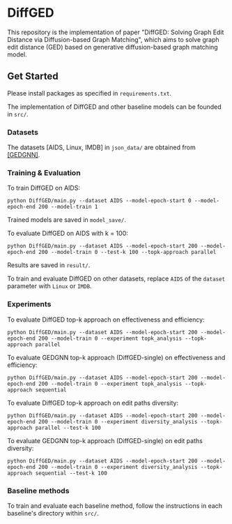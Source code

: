 # DiffGED

This repository is the implementation of paper "DiffGED: Solving Graph Edit Distance via Diffusion-based Graph Matching", which aims to solve graph edit distance (GED) based on generative diffusion-based graph matching model.

## Get Started
Please install packages as specified in `requirements.txt`.

The implementation of DiffGED and other baseline models can be founded in `src/`.

### Datasets
The datasets [AIDS, Linux, IMDB] in `json_data/` are obtained from [[GEDGNN]](https://github.com/ChengzhiPiao/GEDGNN).

### Training & Evaluation

To train DiffGED on AIDS:
```
python DiffGED/main.py --dataset AIDS --model-epoch-start 0 --model-epoch-end 200 --model-train 1
```
Trained models are saved in `model_save/`.

To evaluate DiffGED on AIDS with k = 100:
```
python DiffGED/main.py --dataset AIDS --model-epoch-start 200 --model-epoch-end 200 --model-train 0 --test-k 100 --topk-approach parallel
```

Results are saved in `result/`.

To train and evaluate DiffGED on other datasets, replace `AIDS` of the `dataset` parameter with `Linux` or `IMDB`.

### Experiments
To evaluate DiffGED top-k approach on effectiveness and efficiency:
```
python DiffGED/main.py --dataset AIDS --model-epoch-start 200 --model-epoch-end 200 --model-train 0 --experiment topk_analysis --topk-approach parallel
```
To evaluate GEDGNN top-k approach (DiffGED-single) on effectiveness and efficiency:
```
python DiffGED/main.py --dataset AIDS --model-epoch-start 200 --model-epoch-end 200 --model-train 0 --experiment topk_analysis --topk-approach sequential
```
To evaluate DiffGED top-k approach on edit paths diversity:
```
python DiffGED/main.py --dataset AIDS --model-epoch-start 200 --model-epoch-end 200 --model-train 0 --experiment diversity_analysis --topk-approach parallel --test-k 100
```
To evaluate GEDGNN top-k approach (DiffGED-single) on edit paths diversity:
```
python DiffGED/main.py --dataset AIDS --model-epoch-start 200 --model-epoch-end 200 --model-train 0 --experiment diversity_analysis --topk-approach sequential --test-k 100
```

### Baseline methods
To train and evaluate each baseline method, follow the instructions in each baseline's directory within `src/`.


